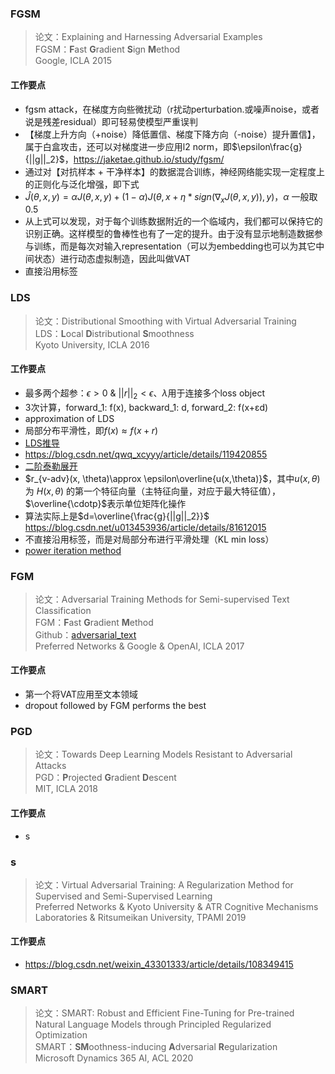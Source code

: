 ### FGSM
> 论文：Explaining and Harnessing Adversarial Examples  
> FGSM：**F**ast **G**radient **S**ign **M**ethod  
> Google, ICLA 2015

#### 工作要点
- fgsm attack，在梯度方向些微扰动（r扰动perturbation.或噪声noise，或者说是残差residual）即可轻易使模型严重误判
- 【梯度上升方向（+noise）降低置信、梯度下降方向（-noise）提升置信】，属于白盒攻击，还可以对梯度进一步应用l2 norm，即$\epsilon\frac{g}{||g||_2}$，https://jaketae.github.io/study/fgsm/
- 通过对【对抗样本 + 干净样本】的数据混合训练，神经网络能实现一定程度上的正则化与泛化增强，即下式
- $\hat{J}(\theta, x, y)=\alpha J(\theta, x, y) + (1-\alpha)J(\theta, x+\eta*sign(\nabla_x J(\theta, x, y)), y)$，$\alpha$ 一般取0.5
- 从上式可以发现，对于每个训练数据附近的一个临域内，我们都可以保持它的识别正确。这样模型的鲁棒性也有了一定的提升。由于没有显示地制造数据参与训练，而是每次对输入representation（可以为embedding也可以为其它中间状态）进行动态虚拟制造，因此叫做VAT
- 直接沿用标签

### LDS
> 论文：Distributional Smoothing with Virtual Adversarial Training  
> LDS：**L**ocal **D**istributional **S**moothness  
> Kyoto University, ICLA 2016

#### 工作要点
- 最多两个超参：$\epsilon \gt 0\ \&\ ||r||_2 \lt \epsilon$、$\lambda$用于连接多个loss object
- 3次计算，forward_1: f(x), backward_1: d, forward_2: f(x+εd)
- approximation of LDS
- 局部分布平滑性，即$f(x)\approx f(x+r)$
- [LDS推导](https://blog.csdn.net/kearney1995/article/details/79970934)
- https://blog.csdn.net/qwq_xcyyy/article/details/119420855
- [二阶泰勒展开](https://www.cnblogs.com/aoru45/p/13876279.html)
- $r_{v-adv}(x, \theta)\approx \epsilon\overline{u(x,\theta)}$，其中$u(x,\theta)$为 $H(x,\theta)$ 的第一个特征向量（主特征向量，对应于最大特征值），$\overline{\cdotp}$表示单位矩阵化操作
- 算法实际上是$d=\overline{\frac{g}{||g||_2}}$ https://blog.csdn.net/u013453936/article/details/81612015
- 不直接沿用标签，而是对局部分布进行平滑处理（KL min loss）
- [power iteration method](https://blog.csdn.net/qq_44154915/article/details/133957332)

### FGM
> 论文：Adversarial Training Methods for Semi-supervised Text Classification  
> FGM：**F**ast **G**radient **M**ethod  
> Github：[adversarial_text](https://github.com/tensorflow/models/tree/master/research/adversarial_text)  
> Preferred Networks & Google & OpenAI, ICLA 2017

#### 工作要点
- 第一个将VAT应用至文本领域
- dropout followed by FGM performs the best

### PGD
> 论文：Towards Deep Learning Models Resistant to Adversarial Attacks  
> PGD：**P**rojected **G**radient **D**escent  
> MIT, ICLA 2018

#### 工作要点
- s

### s
> 论文：Virtual Adversarial Training: A Regularization Method for Supervised and Semi-Supervised Learning  
> Preferred Networks & Kyoto University & ATR Cognitive Mechanisms Laboratories & Ritsumeikan University, TPAMI 2019

#### 工作要点
- https://blog.csdn.net/weixin_43301333/article/details/108349415


### SMART
> 论文：SMART: Robust and Efficient Fine-Tuning for Pre-trained Natural Language Models through Principled Regularized Optimization  
> SMART：**SM**oothness-inducing **A**dversarial **R**egularization  
> Microsoft Dynamics 365 AI, ACL 2020